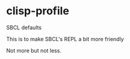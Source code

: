 # clisp-profile
SBCL defaults

This is to make SBCL's REPL a bit more friendly

Not more but not less.
